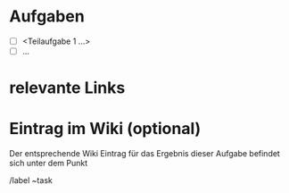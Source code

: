 # Aufgaben 
<!-- Auflistung aller (Teil-)Aufgaben, die dabei erlegigt werden müssen in Form einer Liste -->
- [ ] <Teilaufgabe 1 ...>
- [ ] ...

# relevante Links

# Eintrag im Wiki (optional)
Der entsprechende Wiki Eintrag für das Ergebnis dieser Aufgabe befindet sich unter dem Punkt [](/../../wikis/home)

/label ~task
